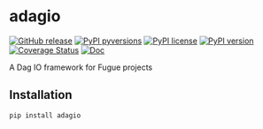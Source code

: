 # adagio

[![GitHub release](https://img.shields.io/github/release/fugue-project/adagio.svg)](https://GitHub.com/fugue-project/adagio)
[![PyPI pyversions](https://img.shields.io/pypi/pyversions/adagio.svg)](https://pypi.python.org/pypi/adagio/)
[![PyPI license](https://img.shields.io/pypi/l/adagio.svg)](https://pypi.python.org/pypi/adagio/)
[![PyPI version](https://badge.fury.io/py/adagio.svg)](https://pypi.python.org/pypi/adagio/)
[![Coverage Status](https://coveralls.io/repos/github/fugue-project/adagio/badge.svg)](https://coveralls.io/github/fugue-project/adagio)
[![Doc](https://readthedocs.org/projects/adagio/badge)](https://traid.readthedocs.org)

A Dag IO framework for Fugue projects

## Installation
```
pip install adagio
```
